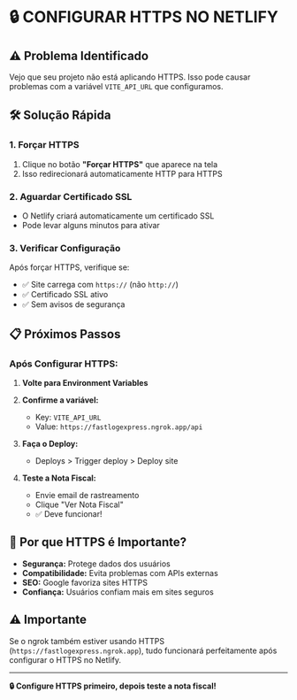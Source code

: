 # 🔒 CONFIGURAR HTTPS NO NETLIFY

## ⚠️ Problema Identificado

Vejo que seu projeto não está aplicando HTTPS. Isso pode causar problemas com a variável `VITE_API_URL` que configuramos.

## 🛠️ Solução Rápida

### 1. Forçar HTTPS
1. Clique no botão **"Forçar HTTPS"** que aparece na tela
2. Isso redirecionará automaticamente HTTP para HTTPS

### 2. Aguardar Certificado SSL
- O Netlify criará automaticamente um certificado SSL
- Pode levar alguns minutos para ativar

### 3. Verificar Configuração
Após forçar HTTPS, verifique se:
- ✅ Site carrega com `https://` (não `http://`)
- ✅ Certificado SSL ativo
- ✅ Sem avisos de segurança

## 📋 Próximos Passos

### Após Configurar HTTPS:

1. **Volte para Environment Variables**
2. **Confirme a variável:**
   - Key: `VITE_API_URL`
   - Value: `https://fastlogexpress.ngrok.app/api`

3. **Faça o Deploy:**
   - Deploys > Trigger deploy > Deploy site

4. **Teste a Nota Fiscal:**
   - Envie email de rastreamento
   - Clique "Ver Nota Fiscal"
   - ✅ Deve funcionar!

## 🎯 Por que HTTPS é Importante?

- **Segurança:** Protege dados dos usuários
- **Compatibilidade:** Evita problemas com APIs externas
- **SEO:** Google favoriza sites HTTPS
- **Confiança:** Usuários confiam mais em sites seguros

## ⚠️ Importante

Se o ngrok também estiver usando HTTPS (`https://fastlogexpress.ngrok.app`), tudo funcionará perfeitamente após configurar o HTTPS no Netlify.

---

**🔒 Configure HTTPS primeiro, depois teste a nota fiscal!**